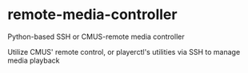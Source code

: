# remote-media-controller
Python-based SSH or CMUS-remote media controller

Utilize CMUS' remote control, or playerctl's utilities via SSH to manage media playback
